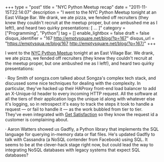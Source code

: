 +++
type = "post"
title = "NYC Python Meetup recap"
date = "2011-11-15T22:14:07"
description = "I went to the NYC Python Meetup tonight at an East Village Bar. We drank, we ate pizza, we fended off recruiters (they knew they couldn't recruit at the meetup proper, but one ambushed me as I left!), and heard two quirky presentations: [ ... ]"
category = ["Programming", "Python"]
tag = []
enable_lightbox = false
draft = false
disqus_identifier = "167 http://emptysquare.net/blog/?p=167"
disqus_url = "https://emptysqua.re/blog/167 http://emptysquare.net/blog/?p=167/"
+++

<p>I went to the <a href="http://www.meetup.com/nycpython">NYC Python Meetup</a>
tonight at an East Village Bar. We drank, we ate pizza, we fended off
recruiters (they knew they couldn't recruit at the meetup proper, but
one ambushed me as I left!), and heard two quirky presentations:</p>
<p>· Roy Smith of songza.com talked about Songza's complex tech stack, and
discussed some nice techniques for dealing with the complexity. In
particular, they've hacked up their HAProxy front-end load balancer to
add an X-Unique-Id header to every incoming HTTP request. All the
software at all the tiers of their application logs the unique id along
with whatever else it's logging, so in retrospect it's easy to track the
steps it took to handle a request — or fail to handle it — as the work
bubbled from tier to tier. They've even integrated with <a href="http://getsatisfaction.com/">Get
Satisfaction</a> so they know the request id a
customer is complaining about.</p>
<p>· Aaron Watters showed us Gadfly, a Python library that implements the
SQL language for querying in-memory data or flat files. He's updated
Gadfly to talk with Cassandra (a NoSQL contender from Facebook) using
SQL. It seems to be at the clever-hack stage right now, but could lead
the way to integrating NoSQL databases with legacy systems that expect
SQL databases?</p>

